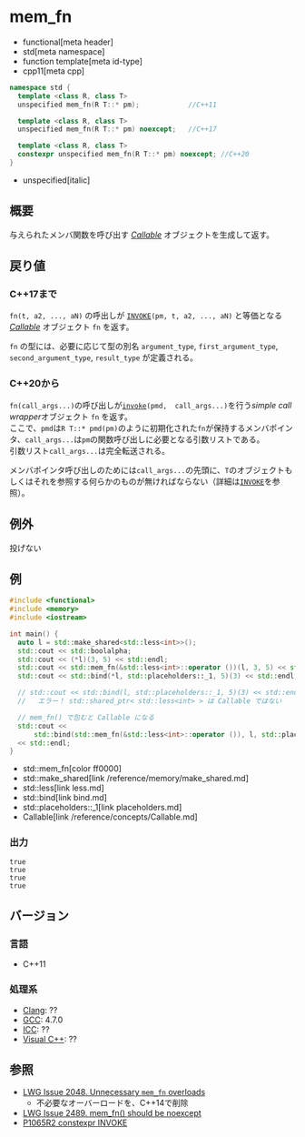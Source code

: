# mem_fn
* functional[meta header]
* std[meta namespace]
* function template[meta id-type]
* cpp11[meta cpp]

```cpp
namespace std {
  template <class R, class T>
  unspecified mem_fn(R T::* pm);            //C++11

  template <class R, class T>
  unspecified mem_fn(R T::* pm) noexcept;   //C++17

  template <class R, class T>
  constexpr unspecified mem_fn(R T::* pm) noexcept; //C++20
}
```
* unspecified[italic]


## 概要
与えられたメンバ関数を呼び出す [*Callable*](/reference/concepts/Callable.md) オブジェクトを生成して返す。


## 戻り値

### C++17まで
`fn(t, a2, ..., aN)` の呼出しが [`INVOKE`](/reference/concepts/Invoke.md)`(pm, t, a2, ..., aN)` と等価となる [*Callable*](/reference/concepts/Callable.md) オブジェクト `fn` を返す。

`fn` の型には、必要に応じて型の別名 `argument_type`, `first_argument_type`, `second_argument_type`, `result_type` が定義される。

### C++20から
`fn(call_args...)`の呼び出しが[`invoke`](/reference/functional/invoke.md)`(pmd,  call_args...)`を行う*simple call wrapper*オブジェクト `fn` を返す。  
ここで、`pmd`は`R T::* pmd(pm)`のように初期化された`fn`が保持するメンバポインタ、`call_args...`は`pm`の関数呼び出しに必要となる引数リストである。  
引数リスト`call_args...`は完全転送される。

メンバポインタ呼び出しのためには`call_args...`の先頭に、`T`のオブジェクトもしくはそれを参照する何らかのものが無ければならない（詳細は[`INVOKE`](/reference/concepts/Invoke.md)を参照）。

## 例外
投げない


## 例
```cpp example
#include <functional>
#include <memory>
#include <iostream>

int main() {
  auto l = std::make_shared<std::less<int>>();
  std::cout << std::boolalpha;
  std::cout << (*l)(3, 5) << std::endl;
  std::cout << std::mem_fn(&std::less<int>::operator ())(l, 3, 5) << std::endl;
  std::cout << std::bind(*l, std::placeholders::_1, 5)(3) << std::endl;

  // std::cout << std::bind(l, std::placeholders::_1, 5)(3) << std::endl;
  //   エラー！ std::shared_ptr< std::less<int> > は Callable ではない

  // mem_fn() で包むと Callable になる
  std::cout <<
      std::bind(std::mem_fn(&std::less<int>::operator ()), l, std::placeholders::_1, 5)(3)
  << std::endl;
}
```
* std::mem_fn[color ff0000]
* std::make_shared[link /reference/memory/make_shared.md]
* std::less[link less.md]
* std::bind[link bind.md]
* std::placeholders::_1[link placeholders.md]
* Callable[link /reference/concepts/Callable.md]

### 出力
```
true
true
true
true
```

## バージョン
### 言語
- C++11

### 処理系
- [Clang](/implementation.md#clang): ??
- [GCC](/implementation.md#gcc): 4.7.0
- [ICC](/implementation.md#icc): ??
- [Visual C++](/implementation.md#visual_cpp): ??


## 参照
- [LWG Issue 2048. Unnecessary `mem_fn` overloads](http://www.open-std.org/jtc1/sc22/wg21/docs/lwg-defects.html#2048)
    - 不必要なオーバーロードを、C++14で削除
- [LWG Issue 2489. mem_fn() should be noexcept](https://wg21.cmeerw.net/lwg/issue2489)
- [P1065R2 constexpr INVOKE](http://www.open-std.org/jtc1/sc22/wg21/docs/papers/2019/p1065r2.html)
